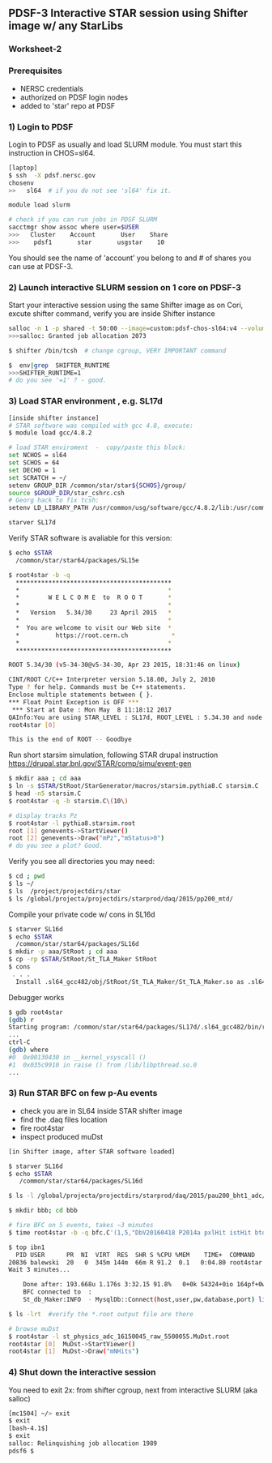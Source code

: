 ## PDSF-3  Interactive  STAR  session  using Shifter image w/ any StarLibs

### Worksheet-2

### Prerequisites

* NERSC credentials
* authorized on PDSF login nodes
* added to 'star' repo at PDSF

### 1) Login to PDSF

Login to PDSF as usually and load SLURM module. You must start this
instruction in CHOS=sl64.

```bash
[laptop]
$ ssh  -X pdsf.nersc.gov
chosenv
>>   sl64  # if you do not see 'sl64' fix it.

module load slurm

# check if you can run jobs in PDSF SLURM
sacctmgr show assoc where user=$USER
>>>   Cluster    Account       User    Share
>>>    pdsf1       star       usgstar    10
```

You should see the name of 'account' you belong to and # of shares you
can use at PDSF-3.

### 2) Launch interactive SLURM session on 1 core on PDSF-3

Start your interactive session using the same Shifter image as on
Cori, excute shifter command, verify you are inside Shifter instance

```bash
salloc -n 1 -p shared -t 50:00 --image=custom:pdsf-chos-sl64:v4 --volume=/global/project:/project --account star
>>>salloc: Granted job allocation 2073

$ shifter /bin/tcsh  # change cgroup, VERY IMPORTANT command

$  env|grep  SHIFTER_RUNTIME
>>>SHIFTER_RUNTIME=1
# do you see '=1' ? - good.
```

### 3) Load STAR environment , e.g. SL17d

```bash
[inside shifter instance]
# STAR software was compiled with gcc 4.8, execute:
$ module load gcc/4.8.2

# load STAR enviroment  -  copy/paste this block:
set NCHOS = sl64
set SCHOS = 64
set DECHO = 1
set SCRATCH = ~/
setenv GROUP_DIR /common/star/star${SCHOS}/group/
source $GROUP_DIR/star_cshrc.csh
# Georg hack to fix tcsh:
setenv LD_LIBRARY_PATH /usr/common/usg/software/gcc/4.8.2/lib:/usr/common/usg/software/java/jdk1.7.0_60/lib:/usr/common/usg/software/gcc/4.8.2/lib64:/usr/common/usg/software/mpc/1.0.3/lib/:/usr/common/usg/software/gmp/6.0.0/lib/:/usr/common/usg/software/mpfr/3.1.3/lib/:$LD_LIBRARY_PATH

starver SL17d
```

Verify STAR software is avaliable for this version:

```bash
$ echo $STAR
  /common/star/star64/packages/SL15e

$ root4star -b -q
  *******************************************
  *                                         *
  *        W E L C O M E  to  R O O T       *
  *                                         *
  *   Version   5.34/30     23 April 2015   *
  *                                         *
  *  You are welcome to visit our Web site  *
  *          https://root.cern.ch            *
  *                                         *
  *******************************************

ROOT 5.34/30 (v5-34-30@v5-34-30, Apr 23 2015, 18:31:46 on linux)

CINT/ROOT C/C++ Interpreter version 5.18.00, July 2, 2010
Type ? for help. Commands must be C++ statements.
Enclose multiple statements between { }.
*** Float Point Exception is OFF ***
 *** Start at Date : Mon May  8 11:18:12 2017
QAInfo:You are using STAR_LEVEL : SL17d, ROOT_LEVEL : 5.34.30 and node : mc1504
root4star [0]

This is the end of ROOT -- Goodbye

```

Run short starsim simulation, following STAR drupal instruction
https://drupal.star.bnl.gov/STAR/comp/simu/event-gen

```bash
$ mkdir aaa ; cd aaa
$ ln -s $STAR/StRoot/StarGenerator/macros/starsim.pythia8.C starsim.C
$ head -n5 starsim.C
$ root4star -q -b starsim.C\(10\)

# display tracks Pz
$ root4star -l pythia8.starsim.root
root [1] genevents->StartViewer()
root [2] genevents->Draw("mPz","mStatus>0")
# do you see a plot? Good.
```
Verify you see all directories you may need:
```bash
$ cd ; pwd
$ ls ~/
$ ls  /project/projectdirs/star
$ ls /global/projecta/projectdirs/starprod/daq/2015/pp200_mtd/
```

Compile your private code w/ cons in SL16d

```bash
$ starver SL16d
$ echo $STAR
  /common/star/star64/packages/SL16d
$ mkdir -p aaa/StRoot ; cd aaa
$ cp -rp $STAR/StRoot/St_TLA_Maker StRoot
$ cons
 . . .
  Install .sl64_gcc482/obj/StRoot/St_TLA_Maker/St_TLA_Maker.so as .sl64_gcc482/lib/libSt_TLA_Maker.so
```

Debugger works

```bash
$ gdb root4star
(gdb) r
Starting program: /common/star/star64/packages/SL17d/.sl64_gcc482/bin/root4star
...
ctrl-C
(gdb) where
#0  0x00130430 in __kernel_vsyscall ()
#1  0x035c9910 in raise () from /lib/libpthread.so.0
...
```

### 3) Run STAR BFC on few p-Au events

* check you are in SL64 inside STAR shifter image
* find the .daq files location
* fire root4star
* inspect produced muDst

```bash
[in Shifter image, after STAR software loaded]

$ starver SL16d
$ echo $STAR
   /common/star/star64/packages/SL16d

$ ls -l /global/projecta/projectdirs/starprod/daq/2015/pau200_bht1_adc/st_physics_adc_16150045_raw_5500055.daq

$ mkdir bbb; cd bbb

# fire BFC on 5 events, takes ~3 minutes
$ time root4star -b -q bfc.C'(1,5,"DbV20160418 P2014a pxlHit istHit btof mtd mtdCalib BEmcChkStat -evout CorrX OSpaceZ2 OGridLeak3D -hitfilt", "/global/projecta/projectdirs/starprod/daq/2015/pau200_bht1_adc/st_physics_adc_16150045_raw_5500055.daq")' > & Log1 &

$ top ibn1
  PID USER      PR  NI  VIRT  RES  SHR S %CPU %MEM    TIME+  COMMAND
20836 balewski  20   0  345m 144m  66m R 91.2  0.1   0:04.80 root4star
Wait 3 minutes...

    Done after: 193.668u 1.176s 3:32.15 91.8%	0+0k 54324+0io 164pf+0w
    BFC connected to  :
    St_db_Maker:INFO  - MysqlDb::Connect(host,user,pw,database,port) line=525  Server Connecting: DB=StarDb  Host=mstardb02.nersc.gov:3316

$ ls -lrt  #verify the *.root output file are there

# browse muDst
$ root4star -l st_physics_adc_16150045_raw_5500055.MuDst.root
root4star [0]  MuDst->StartViewer()
root4star [1]  MuDst->Draw("mNHits")

```

### 4) Shut down the interactive session

You need to exit 2x: from shifter cgroup, next from interactive SLURM (aka salloc)

```bash
[mc1504] ~/> exit
$ exit
[bash-4.1$]
$ exit
salloc: Relinquishing job allocation 1989
pdsf6 $
```
